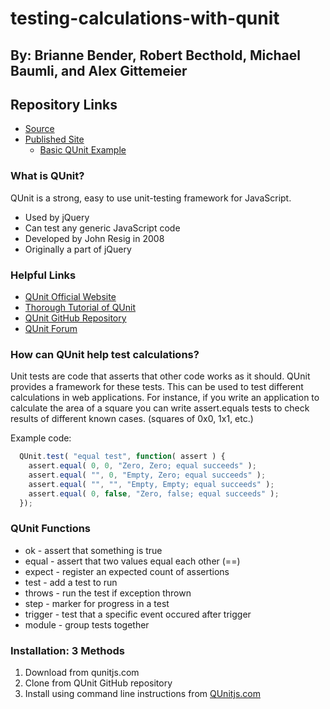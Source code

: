 # testing-calculations-with-qunit

## By: Brianne Bender, Robert Becthold, Michael Baumli, and Alex Gittemeier

## Repository Links

- [Source](https://github.com/Brianneb1/testing-calculations-with-qunit)
- [Published Site](https://Brianneb1.github.io/testing-calculations-with-qunit)
  - [Basic QUnit Example](https://brianneb1.github.io/testing-calculations-with-qunit/basic-example.html)

### What is QUnit?
QUnit is a strong, easy to use unit-testing framework for JavaScript.
- Used by jQuery
- Can test any generic JavaScript code
- Developed by John Resig in 2008
- Originally a part of jQuery


### Helpful Links
- [QUnit Official Website](https://qunitjs.com/ "QUnit Homepage")
- [Thorough Tutorial of QUnit](https://www.tutorialspoint.com/qunit/qunit_overview.htm "QUnit Tutorial")
- [QUnit GitHub Repository](https://github.com/qunitjs/qunit "QUnit GitHub")
- [QUnit Forum](https://forum.jquery.com/qunit-and-testing "Forum")

### How can QUnit help test calculations?
Unit tests are code that asserts that other code works as it should. QUnit provides a framework for these tests.
This can be used to test different calculations in web applications.
For instance, if you write an application to calculate the area of a square you can write assert.equals tests to check results of different known cases. (squares of 0x0, 1x1, etc.)

Example code:
```JavaScript
  QUnit.test( "equal test", function( assert ) {
    assert.equal( 0, 0, "Zero, Zero; equal succeeds" );
    assert.equal( "", 0, "Empty, Zero; equal succeeds" );
    assert.equal( "", "", "Empty, Empty; equal succeeds" );
    assert.equal( 0, false, "Zero, false; equal succeeds" );
  });
```
### QUnit Functions
- ok - assert that something is true
- equal - assert that two values equal each other (==)
- expect - register an expected count of assertions
- test - add a test to run
- throws - run the test if exception thrown
- step - marker for progress in a test
- trigger - test that a specific event occured after trigger
- module - group tests together


### Installation: 3 Methods
1. Download from qunitjs.com
1. Clone from QUnit GitHub repository
1. Install using command line instructions from [QUnitjs.com](https://qunitjs.com/ "QUnit Homepage")

